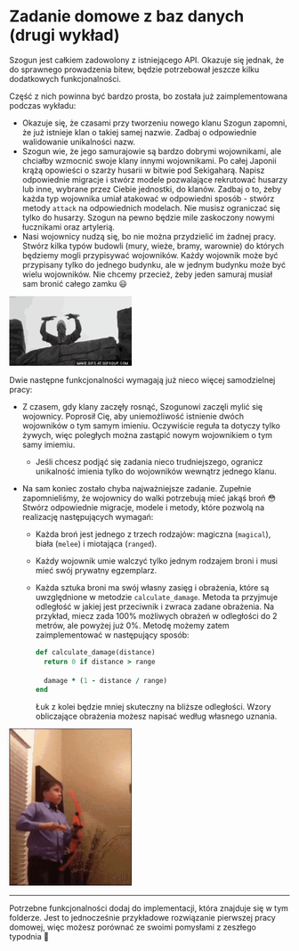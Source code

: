 # Zadanie domowe z baz danych (drugi wykład)

Szogun jest całkiem zadowolony z istniejącego API. Okazuje się jednak, że do sprawnego prowadzenia bitew, będzie potrzebował jeszcze kilku dodatkowych funkcjonalności.

Część z nich powinna być bardzo prosta, bo została już zaimplementowana podczas wykładu:

- Okazuje się, że czasami przy tworzeniu nowego klanu Szogun zapomni, że już istnieje klan o takiej samej nazwie. Zadbaj o odpowiednie walidowanie unikalności nazw.
- Szogun wie, że jego samurajowie są bardzo dobrymi wojownikami, ale chciałby wzmocnić swoje klany innymi wojownikami. Po całej Japonii krążą opowieści o szarży husarii w bitwie pod Sekigaharą. Napisz odpowiednie migracje i stwórz modele pozwalające rekrutować husarzy lub inne, wybrane przez Ciebie jednostki, do klanów. Zadbaj o to, żeby każda typ wojownika umiał atakować w odpowiedni sposób - stwórz metody `attack` na odpowiednich modelach. Nie musisz ograniczać się tylko do husarzy. Szogun na pewno będzie mile zaskoczony nowymi łucznikami oraz artylerią. 
- Nasi wojownicy nudzą się, bo nie można przydzielić im żadnej pracy. Stwórz kilka typów budowli (mury, wieże, bramy, warownie) do których będziemy mogli przypisywać wojowników. Każdy wojownik może być przypisany tylko do jednego budynku, ale w jednym budynku może być wielu wojowników. Nie chcemy przecież, żeby jeden samuraj musiał sam bronić całego zamku :smiley:

![castle](vendor/images/castle.gif)

Dwie następne funkcjonalności wymagają już nieco więcej samodzielnej pracy:

- Z czasem, gdy klany zaczęły rosnąć, Szogunowi zaczęli mylić się wojownicy. Poprosił Cię, aby uniemożliwość istnienie dwóch wojowników o tym samym imieniu. Oczywiście reguła ta dotyczy tylko żywych, więc poległych można zastąpić nowym wojownikiem o tym samy imiemiu.

  - Jeśli chcesz podjąć się zadania nieco trudniejszego, ogranicz unikalność imienia tylko do wojowników wewnątrz jednego klanu.

- Na sam koniec zostało chyba najważniejsze zadanie. Zupełnie zapomnieliśmy, że wojownicy do walki potrzebują mieć jakąś broń :flushed: Stwórz odpowiednie migracje, modele i metody, które pozwolą na realizację następujących wymagań:
  - Każda broń jest jednego z trzech rodzajów: magiczna (`magical`), biała (`melee`) i miotająca (`ranged`). 

  - Każdy wojownik umie walczyć tylko jednym rodzajem broni i musi mieć swój prywatny egzemplarz. 

  - Każda sztuka broni ma swój własny zasięg i obrażenia, które są uwzględnione w metodzie `calculate_damage`. Metoda ta przyjmuje odległość w jakiej jest przeciwnik i zwraca zadane obrażenia. Na przykład, miecz zada 100% możliwych obrażeń w odległości do 2 metrów, ale powyżej już 0%. Metodę możemy zatem zaimplementować w następujący sposób:

    ```ruby
    def calculate_damage(distance)
      return 0 if distance > range

      damage * (1 - distance / range)
    end
    ```

    Łuk z kolei będzie mniej skuteczny na bliższe odległości. Wzory obliczające obrażenia możesz napisać według własnego uznania.

![archery](vendor/images/archery.gif)

---

Potrzebne funkcjonalności dodaj do implementacji, która znajduje się w tym folderze. Jest to jednocześnie przykładowe rozwiązanie pierwszej pracy domowej, więc możesz porównać ze swoimi pomysłami z zeszłego typodnia :raised_hands:


